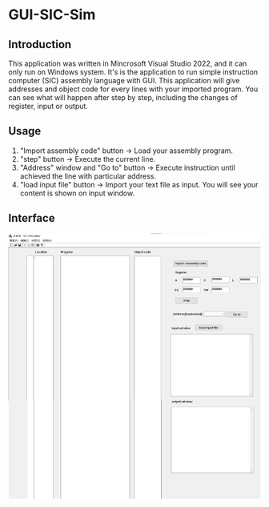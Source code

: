 # GUI-SIC-Sim
## Introduction
This application was written in Mincrosoft Visual Studio 2022, and it can only run on Windows system. 
It's is the application to run simple instruction computer (SIC) assembly language with GUI.
This application will give addresses and object code for every lines with your imported program.
You can see what will happen after step by step, including the changes of register, input or output.

## Usage
1. "Import assembly code" button -> Load your assembly program.
2. "step" button -> Execute the current line.
3. "Address" window and "Go to" button -> Execute instruction until achieved the line with particular address.
4. "load input file" button -> Import your text file as input. You will see your content is shown on input window. 

## Interface
![image](https://github.com/DCL-Lawrence/GUI-SIC-Sim/blob/main/res/interface.png)
